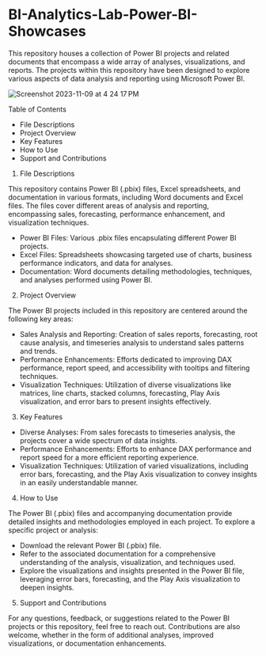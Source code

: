 # BI-Analytics-Lab-Power-BI-Showcases
This repository houses a collection of Power BI projects and related documents that encompass a wide array of analyses, visualizations, and reports. The projects within this repository have been designed to explore various aspects of data analysis and reporting using Microsoft Power BI.

![Screenshot 2023-11-09 at 4 24 17 PM](https://github.com/FelixQLe/Power-BI-Analytics-Lab-Showcases/assets/93171100/f52ab477-c5be-4871-ab8e-1f38d36821cd)

Table of Contents
* File Descriptions
* Project Overview
* Key Features
* How to Use
* Support and Contributions

1. File Descriptions

This repository contains Power BI (.pbix) files, Excel spreadsheets, and documentation in various formats, including Word documents and Excel files. The files cover different areas of analysis and reporting, encompassing sales, forecasting, performance enhancement, and visualization techniques.

   * Power BI Files: Various .pbix files encapsulating different Power BI projects.
   * Excel Files: Spreadsheets showcasing targeted use of charts, business performance indicators, and data for analyses.
   * Documentation: Word documents detailing methodologies, techniques, and analyses performed using Power BI.
     
2. Project Overview

The Power BI projects included in this repository are centered around the following key areas:

   * Sales Analysis and Reporting: Creation of sales reports, forecasting, root cause analysis, and timeseries analysis to understand sales patterns and trends.
   * Performance Enhancements: Efforts dedicated to improving DAX performance, report speed, and accessibility with tooltips and filtering techniques.
   * Visualization Techniques: Utilization of diverse visualizations like matrices, line charts, stacked columns, forecasting, Play Axis visualization, and error bars to present insights effectively.
     
3. Key Features

  * Diverse Analyses: From sales forecasts to timeseries analysis, the projects cover a wide spectrum of data insights.
  * Performance Enhancements: Efforts to enhance DAX performance and report speed for a more efficient reporting experience.
  * Visualization Techniques: Utilization of varied visualizations, including error bars, forecasting, and the Play Axis visualization to convey insights in an easily understandable manner.
    
4. How to Use

The Power BI (.pbix) files and accompanying documentation provide detailed insights and methodologies employed in each project. To explore a specific project or analysis:

  * Download the relevant Power BI (.pbix) file.
  * Refer to the associated documentation for a comprehensive understanding of the analysis, visualization, and techniques used.
  * Explore the visualizations and insights presented in the Power BI file, leveraging error bars, forecasting, and the Play Axis visualization to deepen insights.

5. Support and Contributions

For any questions, feedback, or suggestions related to the Power BI projects or this repository, feel free to reach out. Contributions are also welcome, whether in the form of additional analyses, improved visualizations, or documentation enhancements.
